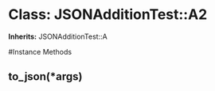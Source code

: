 # Class: JSONAdditionTest::A2
**Inherits:** JSONAdditionTest::A
    




#Instance Methods
## to_json(*args) [](#method-i-to_json)

